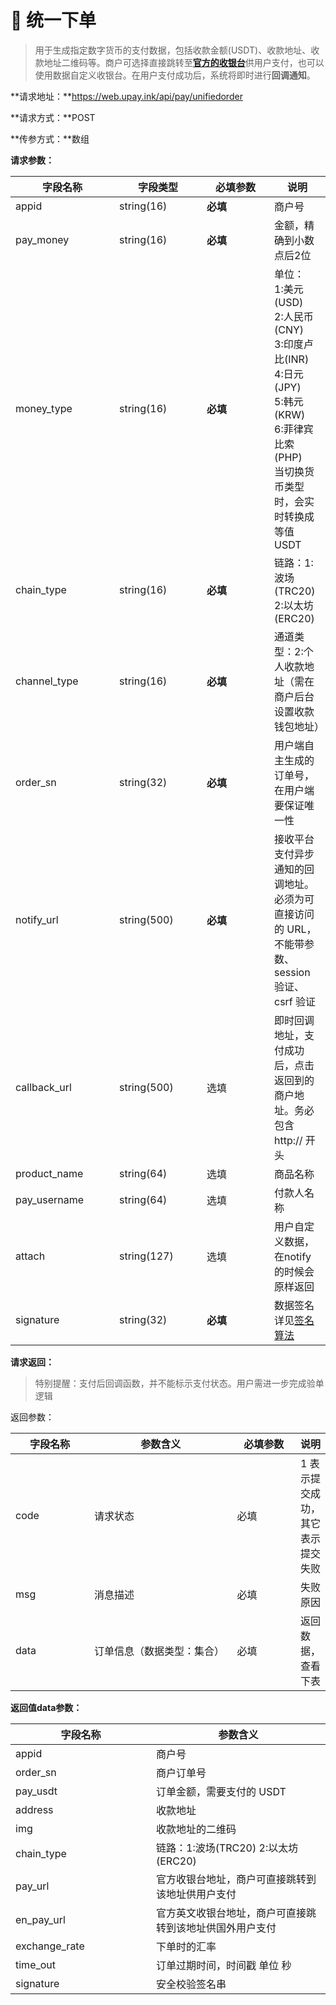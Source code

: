 # 🛒 统一下单

> 用于生成指定数字货币的支付数据，包括收款金额(USDT)、收款地址、收款地址二维码等。商户可选择直接跳转至[**官方的收银台**](checkout.md)供用户支付，也可以使用数据自定义收银台。在用户支付成功后，系统将即时进行**回调通知**。

**请求地址：**https://web.upay.ink/api/pay/unifiedorder

**请求方式：**POST

**传参方式：**数组

**请求参数：**

<table><thead><tr><th width="150">字段名称</th><th width="124">字段类型</th><th width="92">必填参数</th><th>说明</th></tr></thead><tbody><tr><td>appid</td><td>string(16)</td><td><strong>必填</strong></td><td>商户号</td></tr><tr><td>pay_money</td><td>string(16)</td><td><strong>必填</strong></td><td>金额，精确到小数点后2位</td></tr><tr><td>money_type</td><td>string(16)</td><td><strong>必填</strong></td><td>单位：<br>1:美元(USD) <br>2:人民币(CNY) <br>3:印度卢比(INR) <br>4:日元(JPY) <br>5:韩元(KRW) <br>6:菲律宾比索(PHP)<br>当切换货币类型时，会实时转换成等值 USDT</td></tr><tr><td>chain_type</td><td>string(16)</td><td><strong>必填</strong></td><td>链路：1:波场(TRC20) 2:以太坊(ERC20) </td></tr><tr><td>channel_type</td><td>string(16)</td><td><strong>必填</strong></td><td>通道类型：2:个人收款地址（需在商户后台设置收款钱包地址）</td></tr><tr><td>order_sn</td><td>string(32)</td><td><strong>必填</strong></td><td>用户端自主生成的订单号，在用户端要保证唯一性</td></tr><tr><td>notify_url</td><td>string(500)</td><td><strong>必填</strong></td><td>接收平台支付异步通知的回调地址。必须为可直接访问的 URL，不能带参数、session 验证、csrf 验证</td></tr><tr><td>callback_url</td><td>string(500)</td><td>选填</td><td>即时回调地址，支付成功后，点击返回到的商户地址。务必包含 http:// 开头</td></tr><tr><td>product_name</td><td>string(64)</td><td>选填</td><td>商品名称</td></tr><tr><td>pay_username</td><td>string(64)</td><td>选填</td><td>付款人名称</td></tr><tr><td>attach</td><td>string(127)</td><td>选填</td><td>用户自定义数据，在notify的时候会原样返回</td></tr><tr><td>signature</td><td>string(32)</td><td><strong>必填</strong></td><td>数据签名 详见<a href="../introduction/signature.md">签名算法</a></td></tr></tbody></table>

**请求返回：**

> 特别提醒：支付后回调函数，并不能标示支付状态。用户需进一步完成验单逻辑

返回参数：

<table><thead><tr><th width="122">字段名称</th><th width="242">参数含义</th><th width="97">必填参数</th><th>说明</th></tr></thead><tbody><tr><td>code</td><td>请求状态</td><td>必填</td><td>1 表示提交成功，其它表示提交失败</td></tr><tr><td>msg</td><td>消息描述</td><td>必填</td><td>失败原因</td></tr><tr><td>data</td><td>订单信息（数据类型：集合）</td><td>必填</td><td>返回数据，查看下表</td></tr></tbody></table>

**返回值data参数：**

<table><thead><tr><th width="209">字段名称</th><th>参数含义</th></tr></thead><tbody><tr><td>appid</td><td>商户号</td></tr><tr><td>order_sn</td><td>商户订单号</td></tr><tr><td>pay_usdt</td><td>订单金额，需要支付的 USDT</td></tr><tr><td>address</td><td>收款地址</td></tr><tr><td>img</td><td>收款地址的二维码</td></tr><tr><td>chain_type</td><td>链路：1:波场(TRC20) 2:以太坊(ERC20) </td></tr><tr><td>pay_url</td><td>官方收银台地址，商户可直接跳转到该地址供用户支付</td></tr><tr><td>en_pay_url</td><td>官方英文收银台地址，商户可直接跳转到该地址供国外用户支付</td></tr><tr><td>exchange_rate</td><td>下单时的汇率</td></tr><tr><td>time_out</td><td>订单过期时间，时间戳 单位 秒</td></tr><tr><td>signature</td><td>安全校验签名串</td></tr></tbody></table>
